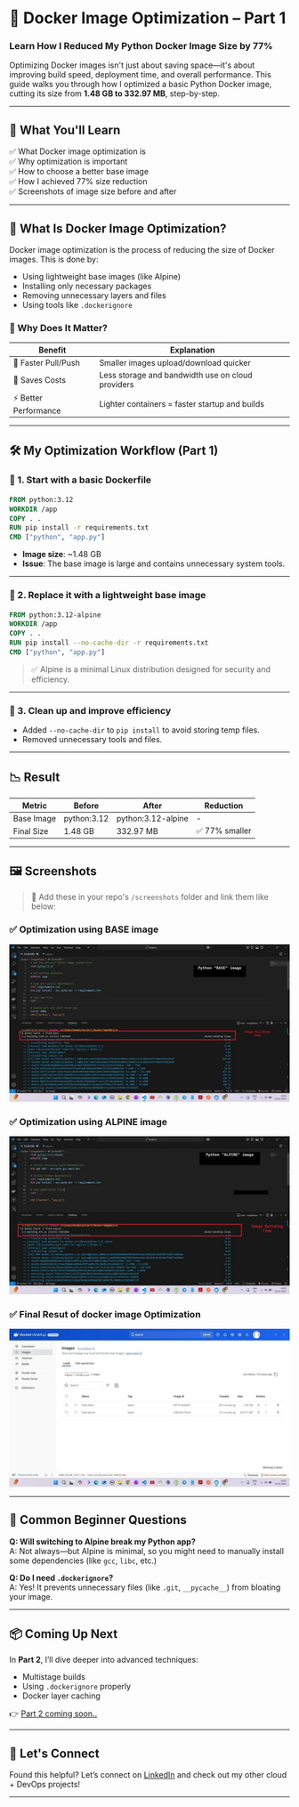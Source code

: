 # 🐳 Docker Image Optimization – Part 1  
### Learn How I Reduced My Python Docker Image Size by 77%

Optimizing Docker images isn't just about saving space—it's about improving build speed, deployment time, and overall performance. This guide walks you through how I optimized a basic Python Docker image, cutting its size from **1.48 GB to 332.97 MB**, step-by-step.

---

## 📘 What You'll Learn

✅ What Docker image optimization is  
✅ Why optimization is important  
✅ How to choose a better base image  
✅ How I achieved 77% size reduction  
✅ Screenshots of image size before and after

---

## 🧠 What Is Docker Image Optimization?

Docker image optimization is the process of reducing the size of Docker images. This is done by:

- Using lightweight base images (like Alpine)
- Installing only necessary packages
- Removing unnecessary layers and files
- Using tools like `.dockerignore`

### 🔎 Why Does It Matter?

| Benefit              | Explanation |
|----------------------|-------------|
| 🚀 Faster Pull/Push  | Smaller images upload/download quicker |
| 💸 Saves Costs       | Less storage and bandwidth use on cloud providers |
| ⚡ Better Performance | Lighter containers = faster startup and builds |

---

## 🛠 My Optimization Workflow (Part 1)

### 🔹 1. Start with a basic Dockerfile

```dockerfile
FROM python:3.12
WORKDIR /app
COPY . .
RUN pip install -r requirements.txt
CMD ["python", "app.py"]
```

- **Image size**: ~1.48 GB  
- **Issue**: The base image is large and contains unnecessary system tools.

---

### 🔹 2. Replace it with a lightweight base image

```dockerfile
FROM python:3.12-alpine
WORKDIR /app
COPY . .
RUN pip install --no-cache-dir -r requirements.txt
CMD ["python", "app.py"]
```

> ✅ Alpine is a minimal Linux distribution designed for security and efficiency.

---

### 🔹 3. Clean up and improve efficiency

- Added `--no-cache-dir` to `pip install` to avoid storing temp files.
- Removed unnecessary tools and files.

---

## 📉 Result

| Metric         | Before       | After         | Reduction |
|----------------|--------------|---------------|-----------|
| Base Image     | python:3.12  | python:3.12-alpine | -         |
| Final Size     | 1.48 GB      | 332.97 MB     | ✅ 77% smaller |

---

## 🖼️ Screenshots

> 📸 Add these in your repo's `/screenshots` folder and link them like below:

### ✅ Optimization using BASE image  
![BASE Optimization](https://github.com/jaimin-vitthalpara/TestingJenkinsRepo/blob/b8dcb9974cc56584bc5540cdfcc8f38dfc28414d/docker-VScode-part-1.jpg)

### ✅ Optimization using ALPINE image
![ALPINE Optimization](https://github.com/jaimin-vitthalpara/TestingJenkinsRepo/blob/b8dcb9974cc56584bc5540cdfcc8f38dfc28414d/docker-VScode-alpine-part-1.jpg)

### ✅ Final Resut of docker image Optimization
![Final Result](https://github.com/jaimin-vitthalpara/TestingJenkinsRepo/blob/b8dcb9974cc56584bc5540cdfcc8f38dfc28414d/docker-dashobard-part-1.jpg)

---

## 💬 Common Beginner Questions

**Q: Will switching to Alpine break my Python app?**  
A: Not always—but Alpine is minimal, so you might need to manually install some dependencies (like `gcc`, `libc`, etc.)

**Q: Do I need `.dockerignore`?**  
A: Yes! It prevents unnecessary files (like `.git`, `__pycache__`) from bloating your image.

---

## 📦 Coming Up Next

In **Part 2**, I’ll dive deeper into advanced techniques:
- Multistage builds
- Using `.dockerignore` properly
- Docker layer caching

👉 [Part 2 coming soon..](#)

---

## 🤝 Let's Connect

Found this helpful? Let’s connect on [LinkedIn](https://www.linkedin.com/in/jaimin-vitthalpara-291a6a14b) and check out my other cloud + DevOps projects!

---
